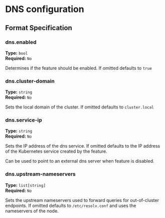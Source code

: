 # DNS configuration

## Format Specification

### dns.enabled
**Type:** `bool`<br>
**Required:** `No` <br>

Determines if the feature should be enabled. If omitted defaults to `true`

### dns.cluster-domain
**Type:** `string`<br>
**Required:** `No` <br>

Sets the local domain of the cluster. If omitted defaults to `cluster.local`

### dns.service-ip
**Type:** `string`<br>
**Required:** `No` <br>

Sets the IP address of the dns service. If omitted defaults to the IP address of the Kubernetes service created by the feature.

Can be used to point to an external dns server when feature is disabled.


### dns.upstream-nameservers
**Type:** `list[string]`<br>
**Required:** `No` <br>

Sets the upstream nameservers used to forward queries for out-of-cluster endpoints. If omitted defaults to `/etc/resolv.conf` and uses the nameservers of the node.
